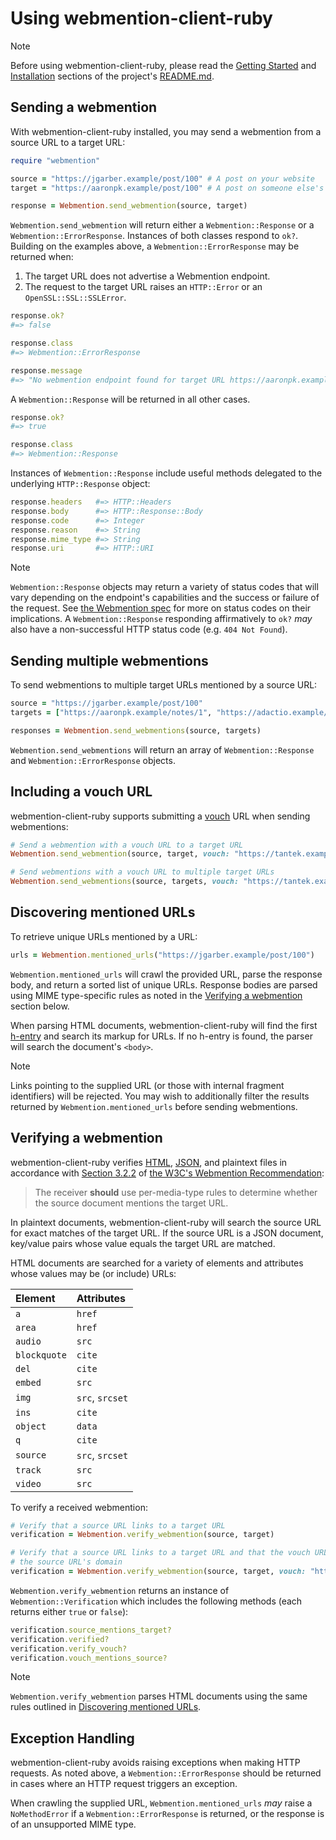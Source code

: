 # Using webmention-client-ruby

> [!NOTE]
> Before using webmention-client-ruby, please read the [Getting Started](README.md#getting-started) and [Installation](README.md#installation) sections of the project's [README.md](README.md).

## Sending a webmention

With webmention-client-ruby installed, you may send a webmention from a source URL to a target URL:

```ruby
require "webmention"

source = "https://jgarber.example/post/100" # A post on your website
target = "https://aaronpk.example/post/100" # A post on someone else's website

response = Webmention.send_webmention(source, target)
```

`Webmention.send_webmention` will return either a `Webmention::Response` or a `Webmention::ErrorResponse`. Instances of both classes respond to `ok?`. Building on the examples above,  a `Webmention::ErrorResponse` may be returned when:

1. The target URL does not advertise a Webmention endpoint.
2. The request to the target URL raises an `HTTP::Error` or an `OpenSSL::SSL::SSLError`.

```ruby
response.ok?
#=> false

response.class
#=> Webmention::ErrorResponse

response.message
#=> "No webmention endpoint found for target URL https://aaronpk.example/post/100"
```

A `Webmention::Response` will be returned in all other cases.

```ruby
response.ok?
#=> true

response.class
#=> Webmention::Response
```

Instances of `Webmention::Response` include useful methods delegated to the underlying `HTTP::Response` object:

```ruby
response.headers   #=> HTTP::Headers
response.body      #=> HTTP::Response::Body
response.code      #=> Integer
response.reason    #=> String
response.mime_type #=> String
response.uri       #=> HTTP::URI
```

> [!NOTE]
> `Webmention::Response` objects may return a variety of status codes that will vary depending on the endpoint's capabilities and the success or failure of the request. See [the Webmention spec](https://www.w3.org/TR/webmention/) for more on status codes on their implications. A `Webmention::Response` responding affirmatively to `ok?` _may_ also have a non-successful HTTP status code (e.g. `404 Not Found`).

## Sending multiple webmentions

To send webmentions to multiple target URLs mentioned by a source URL:

```ruby
source = "https://jgarber.example/post/100"
targets = ["https://aaronpk.example/notes/1", "https://adactio.example/notes/1"]

responses = Webmention.send_webmentions(source, targets)
```

`Webmention.send_webmentions` will return an array of `Webmention::Response` and `Webmention::ErrorResponse` objects.

## Including a vouch URL

webmention-client-ruby supports submitting a [vouch](https://indieweb.org/Vouch) URL when sending webmentions:

```ruby
# Send a webmention with a vouch URL to a target URL
Webmention.send_webmention(source, target, vouch: "https://tantek.example/notes/1")

# Send webmentions with a vouch URL to multiple target URLs
Webmention.send_webmentions(source, targets, vouch: "https://tantek.example/notes/1")
```

## Discovering mentioned URLs

To retrieve unique URLs mentioned by a URL:

```ruby
urls = Webmention.mentioned_urls("https://jgarber.example/post/100")
```

`Webmention.mentioned_urls` will crawl the provided URL, parse the response body, and return a sorted list of unique URLs. Response bodies are parsed using MIME type-specific rules as noted in the [Verifying a webmention](#verifying-a-webmention) section below.

When parsing HTML documents, webmention-client-ruby will find the first [h-entry](https://microformats.org/wiki/h-entry) and search its markup for URLs. If no h-entry is found, the parser will search the document's `<body>`.

> [!NOTE]
> Links pointing to the supplied URL (or those with internal fragment identifiers) will be rejected. You may wish to additionally filter the results returned by `Webmention.mentioned_urls` before sending webmentions.

## Verifying a webmention

webmention-client-ruby verifies [HTML](https://www.w3.org/TR/html/), [JSON](https://json.org), and plaintext files in accordance with [Section 3.2.2](https://www.w3.org/TR/webmention/#webmention-verification) of [the W3C's Webmention Recommendation](https://www.w3.org/TR/webmention/):

> The receiver **should** use per-media-type rules to determine whether the source document mentions the target URL.

In plaintext documents, webmention-client-ruby will search the source URL for exact matches of the target URL. If the source URL is a JSON document, key/value pairs whose value equals the target URL are matched.

HTML documents are searched for a variety of elements and attributes whose values may be (or include) URLs:

| Element      | Attributes      |
|:-------------|:----------------|
| `a`          | `href`          |
| `area`       | `href`          |
| `audio`      | `src`           |
| `blockquote` | `cite`          |
| `del`        | `cite`          |
| `embed`      | `src`           |
| `img`        | `src`, `srcset` |
| `ins`        | `cite`          |
| `object`     | `data`          |
| `q`          | `cite`          |
| `source`     | `src`, `srcset` |
| `track`      | `src`           |
| `video`      | `src`           |

To verify a received webmention:

```ruby
# Verify that a source URL links to a target URL
verification = Webmention.verify_webmention(source, target)

# Verify that a source URL links to a target URL and that the vouch URL mentions
# the source URL's domain
verification = Webmention.verify_webmention(source, target, vouch: "https://tantek.example/notes/1")
```

`Webmention.verify_webmention` returns an instance of `Webmention::Verification` which includes the following methods (each returns either `true` or `false`):

```ruby
verification.source_mentions_target?
verification.verified?
verification.verify_vouch?
verification.vouch_mentions_source?
```

> [!NOTE]
> `Webmention.verify_webmention` parses HTML documents using the same rules outlined in [Discovering mentioned URLs](#discovering-mentioned-urls).

## Exception Handling

webmention-client-ruby avoids raising exceptions when making HTTP requests. As noted above, a `Webmention::ErrorResponse` should be returned in cases where an HTTP request triggers an exception.

When crawling the supplied URL, `Webmention.mentioned_urls` _may_ raise a `NoMethodError` if a `Webmention::ErrorResponse` is returned, or the response is of an unsupported MIME type.
